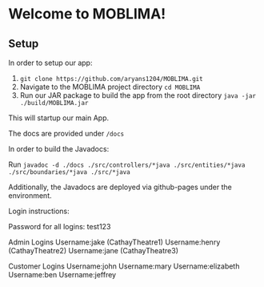 
# Welcome to MOBLIMA!

## Setup

In order to setup our app:

1. `git clone https://github.com/aryans1204/MOBLIMA.git`
2. Navigate to the MOBLIMA project directory `cd MOBLIMA`
3. Run our JAR package to build the app from the root directory `java -jar ./build/MOBLIMA.jar`

This will startup our main App.


The docs are provided under `/docs`

In order to build the Javadocs:

Run `javadoc -d ./docs ./src/controllers/*java ./src/entities/*java ./src/boundaries/*java ./src/*java`

Additionally, the Javadocs are deployed via github-pages under the environment.


Login instructions:

Password for all logins: test123

Admin Logins
Username:jake  (CathayTheatre1)
Username:henry (CathayTheatre2)
Username:jane  (CathayTheatre3)

Customer Logins
Username:john
Username:mary
Username:elizabeth
Username:ben
Username:jeffrey
